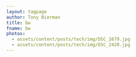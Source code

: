 ```yaml
---
layout: tagpage
author: Tony Bierman
title: bw
fname: bw
photos:
  - assets/content/posts/tech/img/DSC_1679.jpg
  - assets/content/posts/tech/img/DSC_2420.jpg
---
```

